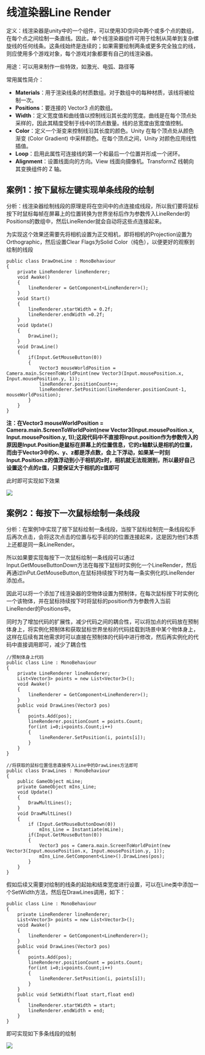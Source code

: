 # 线渲染器Line Render

定义：线渲染器是unity中的一个组件，可以使用3D空间中两个或多个点的数组，在每个点之间绘制一条直线。因此，单个线渲染器组件可用于绘制从简单到复杂螺旋线的任何线条。这条线始终是连续的；如果需要绘制两条或更多完全独立的线，则应使用多个游戏对象，每个游戏对象都要有自己的线渲染器。

用途：可以用来制作一些特效，如激光、电弧、路径等

常用属性简介：

- **Materials**：用于渲染线条的材质数组。对于数组中的每种材质，该线将被绘制一次。
- **Positions**：要连接的 Vector3 点的数组。
- **Width**：定义宽度值和曲线值以控制线沿其长度的宽度。曲线是在每个顶点处采样的，因此其精度受制于线中的顶点数量。线的总宽度由宽度值控制。
- **Color**：定义一个渐变来控制线沿其长度的颜色。Unity 在每个顶点处从颜色渐变 (Color Gradient) 中采样颜色。在每个顶点之间，Unity 对颜色应用线性插值。
- **Loop**：启用此属性可连接线的第一个和最后一个位置并形成一个闭环。
- **Alignment**：设置线面向的方向。View 线面向摄像机。TransformZ 线朝向其变换组件的 Z 轴。

## 案例1：按下鼠标左键实现单条线段的绘制

分析：线渲染器绘制线段的原理是将在空间中的点连接成线段，所以我们要将鼠标按下时鼠标每帧在屏幕上的位置转换为世界坐标后作为参数传入LineRender的Positions的数组中，然后LineRender就会自动将这些点连接起来。

为实现这个效果还需要先将相机设置为正交相机，即将相机的Projection设置为Orthographic，然后设置Clear Flags为Solid Color（纯色），以便更好的观察到绘制的线段

    public class DrawOneLine : MonoBehaviour
    {
        private LineRenderer lineRenderer;
        void Awake()
        {
            lineRenderer = GetComponent<LineRenderer>();
        }
        void Start()
        {
            lineRenderer.startWidth = 0.2f;
            lineRenderer.endWidth =0.2f;
        }
        void Update()
        {
            DrawLine();
        }
        void DrawLine()
        {
            if(Input.GetMouseButton(0))
            {
                Vector3 mouseWorldPosition = Camera.main.ScreenToWorldPoint(new Vector3(Input.mousePosition.x, Input.mousePosition.y, 1));
                lineRenderer.positionCount++;
                lineRenderer.SetPosition(lineRenderer.positionCount-1, mouseWorldPosition);
            }
        }
    }

**注：在Vector3 mouseWorldPosition = Camera.main.ScreenToWorldPoint(new Vector3(Input.mousePosition.x, Input.mousePosition.y, 1));这段代码中不直接将Input.position作为参数传入的原因是Input.Position是鼠标在屏幕上的位置信息，它的z轴默认是相机的位置，而由于Vector3中的x、y、z都是浮点数，会上下浮动，如果某一时刻Input.Position.z的值浮动到小于相机的z时，相机就无法观测到，所以最好自己设置这个点的z值，只要保证大于相机的z值即可**

此时即可实现如下效果

![](https://github.com/shishouheng/Unity-learning/blob/main/images/DrawOneLine.png)

## 案例2：每按下一次鼠标绘制一条线段

分析：在案例1中实现了按下鼠标绘制一条线段，当按下鼠标绘制完一条线段松手后再次点击，会将这次点击的位置与松手前的的位置连接起来，这是因为他们本质上还都是同一条LineRender。

所以如果要实现每按下一次鼠标绘制一条线段可以通过Input.GetMouseButtonDown方法在每按下鼠标时实例化一个LineRender，然后再通过InPut.GetMouseButton,在鼠标持续按下时为每一条实例化的LineRender添加点。

因此可以将一个添加了线渲染器的空物体设置为预制体，在每次鼠标按下时实例化一个该物体，并在鼠标持续按下时将鼠标的position作为参数传入当前LineRender的Positions中。

同时为了增加代码的扩展性，减少代码之间的耦合性，可以将加点的代码放在预制体身上，将实例化预制体和获取鼠标世界坐标的代码挂载到场景中某个物体身上，这样在后续有其他需求时可以直接在预制体的代码中进行修改，然后再实例化的代码中直接调用即可，减少了耦合性

    //预制体身上代码
    public class Line : MonoBehaviour 
    {
        private LineRenderer lineRenderer;
        List<Vector3> points = new List<Vector3>();
        void Awake()
        {
            lineRenderer = GetComponent<LineRenderer>();
        }
        public void DrawLines(Vector3 pos)
        {
            points.Add(pos);
            lineRenderer.positionCount = points.Count;
            for(int i=0;i<points.Count;i++)
            {
                lineRenderer.SetPosition(i, points[i]);
            }
        }
    }
    
    //将获取的鼠标位置信息直接传入Line中的DrawLines方法即可
    public class DrawLines : MonoBehaviour
    {
        public GameObject mLine;
        private GameObject mIns_Line;
        void Update()
        {
            DrawMultLines();
        }
        void DrawMultLines()
        {
            if (Input.GetMouseButtonDown(0))
                mIns_Line = Instantiate(mLine);
            if(Input.GetMouseButton(0))
            {
                Vector3 pos = Camera.main.ScreenToWorldPoint(new Vector3(Input.mousePosition.x, Input.mousePosition.y, 1));
                mIns_Line.GetComponent<Line>().DrawLines(pos);
            }
        }
    }

假如后续又需要对绘制的线条的起始和结束宽度进行设置，可以在Line类中添加一个SetWidth方法，然后在DrawLines调用，如下：

    public class Line : MonoBehaviour 
    {
        private LineRenderer lineRenderer;
        List<Vector3> points = new List<Vector3>();
        void Awake()
        {
            lineRenderer = GetComponent<LineRenderer>();
        }
        public void DrawLines(Vector3 pos)
        {
            points.Add(pos);
            lineRenderer.positionCount = points.Count;
            for(int i=0;i<points.Count;i++)
            {
                lineRenderer.SetPosition(i, points[i]);
            }
        }
        public void SetWidth(float start,float end)
        {
            lineRenderer.startWidth = start;
            lineRenderer.endWidth = end;
        }
    }

即可实现如下多条线段的绘制

![](https://github.com/shishouheng/Unity-learning/blob/main/images/DrawMulitLines.png)
